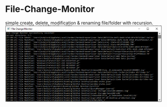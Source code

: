 # File-Change-Monitor
simple create, delete, modification & renaming file/folder with recursion.
![Screenshot](screenshot.png)
